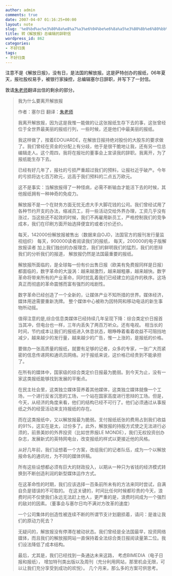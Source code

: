 ```yaml
---
author: admin
comments: true
date: 2007-04-07 01:16:25+00:00
layout: note
slug: '%e8%bd%ac%e3%80%8a%e8%a7%a3%e6%94%be%e6%8a%a5%e3%80%8b%e6%80%bb%e7%bc%96%e8%be%91%e7%9a%84%e8%be%9e%e8%81%8c%e4%bf%a1'
title: 转《解放报》总编辑的辞职信
wordpress_id: 862
categories:
- 不好归类
tags:
- 不好归类
---
```


注意不是《解放日报》，没有日，是法国的解放报。这是萨特创办的报纸，06年夏天，报社股权易手，被银行家操控，总编辑塞尔日辞职，并写下了一封信。

敦请[朱老师](http://zhuyanliang.spaces.live.com/)翻译出信的剩余的部分。




<blockquote>
我为什么要离开解放报

作者：塞尔日 
翻译：[朱老师](http://zhuyanliang.spaces.live.com/)
 
我离开解放报，因为这是我惟一能做的让这张报纸生存下去的事，这张曾经位于全世界最美丽的报纸行列，一些时候，还是他们中最美丽的报纸。
 
我这样做了，按着EDOUARDE，在解放日报持绝对股份的大股东的要求做了。我们曾经在资金的分配上有分歧，他于是很干脆地让我，还有另一位总编辑走人。这个周四，我将在报社的董事会上宣读我的辞职。我离开，为了报纸能生存下去。
 
已经有好几年了，报社的亏损严重超过我们的预料，让报社近乎破产。今年的亏损将达七百万欧元，远高于我们预料的二点五万欧元。
 
这不是事实：当解放报得了一种怪病，必需不断输血才能活下去的时候，其他报纸拥有一种神奇的免疫力。
 
解放报不是一个在财务方面无忧无虑大手大脚花钱的公司。我们曾经试用了各种节约开支的办法，缩减员工，将一些活动交给外界办理，工资几乎没有涨过，当这些还不起效的时候，我们不再雇用新员工，严格控制我们的竞争成本，我们在印刷方面开始选择便宜的或者讨价还价。
 
每天，142000份解放报被售出（数据来自OJD，法国官方的报刊发行量监视组织）
每天，900000读者阅读我们的报纸， 
每天，200000的电子版解放报读者
加上我们独创的办报理念，我们的鲜明我们的猛烈，我们的思辩我们的分析我们的报道，
解放报仍然是法国最重要的报纸。
 
解放报所面临的，是全球每一份有价出售日报（欧美有免费报同样是日报）都面临的，数字革命的大漩涡：越来越激烈，越来越粗暴，越来越快。数字革命将带来所有的产业革命，同时扰乱着我们已经建立的运作的秩序。这场真正而彻底的革命震憾而富有强烈的戏剧性。
 
数字革命已经创造了一个全新的，让媒体产业不知所措的世界。媒体经济，媒体用途需要重新洗牌。
整个媒体中心被称为因特网和移动电话的新生事物所动摇。
 
值得注意的是,综合信息类媒体已经持续几年呈现下降：综合类定价日报首当其冲，但电台也一样，三年内丢失了两百万听众。还有电视。
相当长的时间，节约成本让我们的报纸进入休息状态，眼睁睁着看着收益不可阻挡地减少，越来越少的发行量，越来越少的广告，惟一上涨的，是报纸的价格。

要做办一张高质量的报纸，就要有足够的记者，众多的专家，一张广大而紧密的信息传递网和通讯员网络。对于报纸来说，这价格已经贵到不能承担了。
 
在所有的媒体中，国家级的综合类定价日报最为脆弱。到今天为止，没有一家这类报纸能够找到发展的平衡点。
 
在民主社会里，这类独立媒体营养着其他媒体，这类独立媒体就像一个工场，一个进行反省沉思的工场，一个站在国家高度进行思辩的工场。但是，今天，从经济的角度来看，他们的结构已经不可行了。他们必须通过从事报纸之外的经营活动来支持报纸的存在。
 
而在这类报纸中，又以解放报最为脆弱。支付报纸纸张的费用占到我们收益的91%，这实在是太，过份多了。此外，解放报的持股方式使之无法进行必须的，前景美妙的外界投资（比如世界报LE MONDE），我们无权投资创办杂志，发展新式的英特网电台，改变报纸的样式以更接近他的风格。
 
从好几年前，我们设想着一个方案，改组我们的记者队伍，成为一个以解放报命名的通讯社，为不同的媒体供稿。
 
所有这些设想都必须有巨大的财政投入，以期从一种只为省钱的经济模式转换到不断创造利润的新型媒体运作方式。
 
在这革命性的时期，我们应该选择一百条前所未有的方法来同时尝试，自满自负是错误的不可取的。
在这关键的，时间比任何时候都珍贵的今天，浪费时间不仅使我们永远无法赶上他人，更严重的是，浪费时间成为一个强烈的敌对的因素。（董事会与塞尔日均不满对方改革的速度）
 
一个公司集体的创造性被连续不断的所谓节支计划磨损着，请问：是谁让我们的原动力死去？
 
无疑问的，解放报没有停滞在被动状态。我们曾经是全法国最早，投资网络媒体，而且我们的解放报网站一直保持着全法综合类日报阅读量第二位。我们设法降低了成本结构。
 
最后，尤其是，我们已经找到一条通达未来这路，
考虑BIMEDIA（电子日报和报纸），
增加特刊类出版以及周刊（充分利用网站，那里机会无限，可以让我们充分享受到成功的欢悦）。
几个月来，那么多的方案可供思考。</blockquote>
